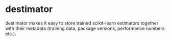 destimator
==========

destimator makes it easy to store trained scikit-learn estimators together with their metadata (training data, package versions, performance numbers etc.).
